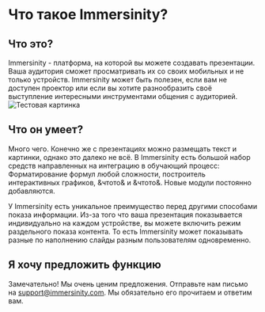 # Что такое Immersinity?
## Что это?
Immersinity - платформа, на которой вы можете создавать презентации. Ваша аудитория сможет просматривать их со своих мобильных и не только устройств. Immersinity может быть полезен, если вам не доступен проектор или если вы хотите разнообразить своё выступление интересными инструментами общения с аудиторией.
![Тестовая картинка](https://octodex.github.com/images/yaktocat.png)
## Что он умеет?
Много чего. Конечно же с презентациях можно размещать текст и картинки, однако это далеко не всё. В Immersinity есть большой набор средств направленных на интеграцию в обучающий процесс: Форматирование формул любой сложности, построитель интерактивных графиков, &чтото& и &чтото&. Новые модули постоянно добавляются. 

У Immersinity есть уникальное преимущество перед другими способами показа информации. Из-за того что ваша презентация показывается индивидуально на каждом устройстве, вы можете включить режим раздельного показа контента. То есть Immersinity может показывать разные по наполнению слайды разным пользователям одновременно. 
## Я хочу предложить функцию
Замечательно! Мы очень ценим предложения. Отправьте нам письмо на support@immersinity.com. Мы обязательно его прочитаем и ответим вам.
